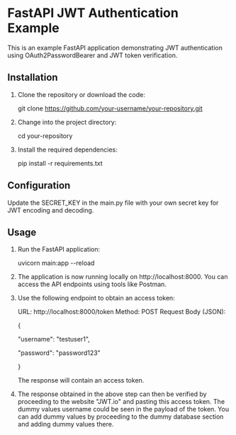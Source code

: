 # FastAPI JWT Authentication Example

This is an example FastAPI application demonstrating JWT authentication using OAuth2PasswordBearer and JWT token verification.

## Installation

1. Clone the repository or download the code:

   git clone https://github.com/your-username/your-repository.git

2. Change into the project directory:
   
   cd your-repository

3. Install the required dependencies:

   pip install -r requirements.txt

## Configuration

Update the SECRET_KEY in the main.py file with your own secret key for JWT encoding and decoding.

## Usage

1. Run the FastAPI application:
   
    uvicorn main:app --reload

2. The application is now running locally on http://localhost:8000. You can access the API endpoints using tools like Postman.
   
3. Use the following endpoint to obtain an access token:

   URL: http://localhost:8000/token
   Method: POST
   Request Body (JSON):
   
   {
   
      "username": "testuser1",
   
      "password": "password123"
   
   }

   The response will contain an access token.

5. The response obtained in the above step can then be verified by proceeding to the website "JWT.io" and pasting this access token. The dummy values username could be seen in the payload of the token. You can add dummy values by proceeding to the dummy database section and adding dummy values there.


